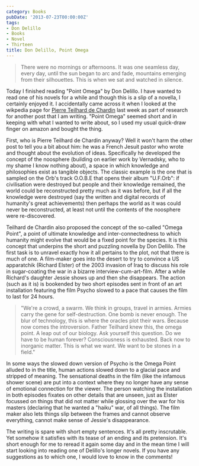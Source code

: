 ```yaml
---
category: Books
pubDate: '2013-07-23T00:00:00Z'
tags:
- Don Delillo
- Books
- Novel
- Thirteen
title: Don Delillo, Point Omega
---
```

> There were no mornings or afternoons. It was one seamless day, every day, until the sun began to arc and fade, mountains emerging from their silhouettes. This is when we sat and watched in silence.

Today I finished reading "Point Omega" by Don Delillo. I have wanted to read one of his novels for a while and though this is a slip of a novella, I certainly enjoyed it. I accidentally came across it when I looked at the wikpedia page for [Pierre Teilhard de Chardin](http://en.wikipedia.org/wiki/Teilhard_de_Chardin) last week as part of research for another post that I am writing. "Point Omega" seemed short and in keeping with what I wanted to write about, so I used my usual quick-draw finger on amazon and bought the thing.

First, who is Pierre Teilhard de Chardin anyway? Well it won't harm the other post to tell you a bit about him: he was a French Jesuit pastor who wrote and thought about the evolution of ideas. Specifically he developed the concept of the noosphere (building on earlier work by Vernadsky, who to my shame I know nothing about), a space in which knowledge and philosophies exist as tangible objects. The classic example is the one that is sampled on the Orb's track O.O.B.E that opens their album "U.F.Orb": if civilisation were destroyed but people and their knowledge remained, the world could be reconstructed pretty much as it was before, but if all the knowledge were destroyed (say the written and digital records of humanity's great achievements) then perhaps the world as it was could never be reconstructed, at least not until the contents of the noosphere were re-discovered.

Teilhard de Chardin also proposed the concept of the so-called "Omega Point", a point of ultimate knowledge and inter-connectedness to which humanity might evolve that would be a fixed point for the species. It is this concept that underpins the short and puzzling novella by Don Dellilo. The first task is to unravel exactly how it all pertains to the plot, not that there is much of one. A film-maker goes into the desert to try to convince a US apparatchik (Richard Elster) of the 2003 invasion of Iraq to discuss his role in sugar-coating the war in a bizarre interview-cum-art-film. After a while Richard's daughter Jessie shows up and then she disappears. The action (such as it is) is bookended by two short episodes sent in front of an art installation featuring the film Psycho slowed to a pace that causes the film to last for 24 hours.

> "We're a crowd, a swarm. We think in groups, travel in armies. Armies carry the gene for self-destruction. One bomb is never enough. The blur of technology, this is where the oracles plot their wars. Because now comes the introversion. Father Teilhard knew this, the omega point. A leap out of our biology. Ask yourself this question. Do we have to be human forever? Consciousness is exhausted. Back now to inorganic matter. This is what we want. We want to be stones in a field."

In some ways the slowed down version of Psycho is the Omega Point alluded to in the title, human actions slowed down to a glacial pace and stripped of meaning. The sensational deaths in the film (like the infamous shower scene) are put into a context where they no longer have any sense of emotional connection for the viewer. The person watching the installation in both episodes fixates on other details that are unseen, just as Elster focussed on things that did not matter while glossing over the war for his masters (declaring that he wanted a "haiku" war, of all things). The film maker also lets things slip between the frames and cannot observe everything, cannot make sense of Jessie's disappearance.

The writing is spare with short empty sentences. It's all pretty inscrutable. Yet somehow it satisfies with its tease of an ending and its pretension. It's short enough for me to reread it again some day and in the mean time I will start looking into reading one of Delillo's longer novels. If you have any suggestions as to which one, I would love to know in the comments!